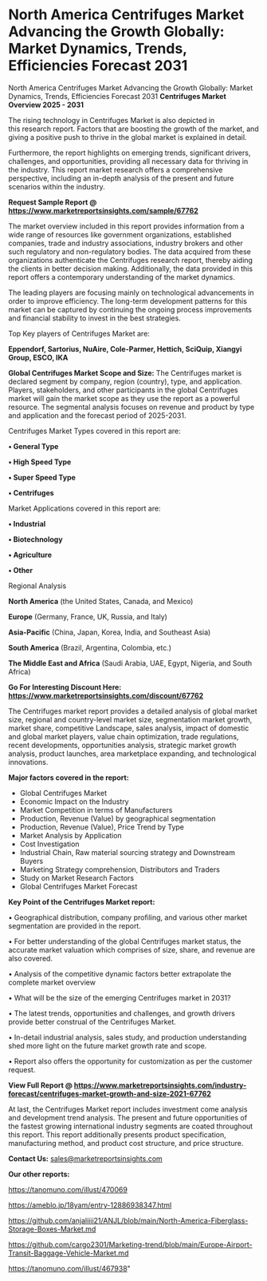 # North America Centrifuges Market Advancing the Growth Globally: Market Dynamics, Trends, Efficiencies Forecast 2031
North America Centrifuges Market Advancing the Growth Globally: Market Dynamics, Trends, Efficiencies Forecast 2031
<Strong> Centrifuges Market Overview 2025 - 2031</strong>

The rising technology in Centrifuges Market is also depicted in this research report. Factors that are boosting the growth of the market, and giving a positive push to thrive in the global market is explained in detail.

Furthermore, the report highlights on emerging trends, significant drivers, challenges, and opportunities, providing all necessary data for thriving in the industry. This report market research offers a comprehensive perspective, including an in-depth analysis of the present and future scenarios within the industry.

<strong>Request Sample Report @ <a href=https://www.marketreportsinsights.com/sample/67762>https://www.marketreportsinsights.com/sample/67762</a></strong>

The market overview included in this report provides information from a wide range of resources like government organizations, established companies, trade and industry associations, industry brokers and other such regulatory and non-regulatory bodies. The data acquired from these organizations authenticate the Centrifuges research report, thereby aiding the clients in better decision making. Additionally, the data provided in this report offers a contemporary understanding of the market dynamics.

The leading players are focusing mainly on technological advancements in order to improve efficiency. The long-term development patterns for this market can be captured by continuing the ongoing process improvements and financial stability to invest in the best strategies.

Top Key players of Centrifuges Market are:

<strong>Eppendorf, Sartorius, NuAire, Cole-Parmer, Hettich, SciQuip, Xiangyi Group, ESCO, IKA</strong>

<strong><b>Global Centrifuges Market Scope and Size:</b></strong>
The Centrifuges market is declared segment by company, region (country), type, and application. Players, stakeholders, and other participants in the global Centrifuges market will gain the market scope as they use the report as a powerful resource. The segmental analysis focuses on revenue and product by type and application and the forecast period of 2025-2031.

Centrifuges Market Types covered in this report are:

<strong>• General Type

• High Speed Type

• Super Speed Type

• Centrifuges</strong>

Market Applications covered in this report are:

<strong>• Industrial

• Biotechnology

• Agriculture

• Other</strong> 

Regional Analysis

<strong>North America</strong> (the United States, Canada, and Mexico)

<strong>Europe</strong> (Germany, France, UK, Russia, and Italy)

<strong>Asia-Pacific</strong> (China, Japan, Korea, India, and Southeast Asia)

<strong>South America</strong> (Brazil, Argentina, Colombia, etc.)

<strong>The Middle East and Africa</strong> (Saudi Arabia, UAE, Egypt, Nigeria, and South Africa)

<strong>Go For Interesting Discount Here: <a href=https://www.marketreportsinsights.com/discount/67762>https://www.marketreportsinsights.com/discount/67762</a></strong>

The Centrifuges market report provides a detailed analysis of global market size, regional and country-level market size, segmentation market growth, market share, competitive Landscape, sales analysis, impact of domestic and global market players, value chain optimization, trade regulations, recent developments, opportunities analysis, strategic market growth analysis, product launches, area marketplace expanding, and technological innovations.

<strong><b>Major factors covered in the report:</b></strong>
<ul>
  <li>Global Centrifuges Market </li>
  <li>Economic Impact on the Industry</li>
  <li>Market Competition in terms of Manufacturers</li>
  <li>Production, Revenue (Value) by geographical segmentation</li>
  <li>Production, Revenue (Value), Price Trend by Type</li>
  <li>Market Analysis by Application</li>
  <li>Cost Investigation</li>
  <li>Industrial Chain, Raw material sourcing strategy and Downstream Buyers</li>
  <li>Marketing Strategy comprehension, Distributors and Traders</li>
  <li>Study on Market Research Factors</li>
  <li>Global Centrifuges Market Forecast</li>
</ul>

<strong><b>Key Point of the Centrifuges Market report:</b></strong>

• Geographical distribution, company profiling, and various other market segmentation are provided in the report.

• For better understanding of the global Centrifuges market status, the accurate market valuation which comprises of size, share, and revenue are also covered.

• Analysis of the competitive dynamic factors better extrapolate the complete market overview

• What will be the size of the emerging Centrifuges market in 2031?

• The latest trends, opportunities and challenges, and growth drivers provide better construal of the Centrifuges Market.

• In-detail industrial analysis, sales study, and production understanding shed more light on the future market growth rate and scope.

• Report also offers the opportunity for customization as per the customer request.

<strong><b>View Full Report @ <a href=https://www.marketreportsinsights.com/industry-forecast/centrifuges-market-growth-and-size-2021-67762>https://www.marketreportsinsights.com/industry-forecast/centrifuges-market-growth-and-size-2021-67762</a></b></strong>


At last, the Centrifuges Market report includes investment come analysis and development trend analysis. The present and future opportunities of the fastest growing international industry segments are coated throughout this report. This report additionally presents product specification, manufacturing method, and product cost structure, and price structure.

<strong>Contact Us:</strong>
sales@marketreportsinsights.com

<strong>Our other reports:</strong>

<a href=https://tanomuno.com/illust/470069>https://tanomuno.com/illust/470069</a>

<a href=https://ameblo.jp/18yam/entry-12886938347.html>https://ameblo.jp/18yam/entry-12886938347.html</a>

<a href=https://github.com/anjaliiii21/ANJL/blob/main/North-America-Fiberglass-Storage-Boxes-Market.md>https://github.com/anjaliiii21/ANJL/blob/main/North-America-Fiberglass-Storage-Boxes-Market.md</a>

<a href=https://github.com/cargo2301/Marketing-trend/blob/main/Europe-Airport-Transit-Baggage-Vehicle-Market.md>https://github.com/cargo2301/Marketing-trend/blob/main/Europe-Airport-Transit-Baggage-Vehicle-Market.md</a>

<a href=https://tanomuno.com/illust/467938>https://tanomuno.com/illust/467938</a>"
